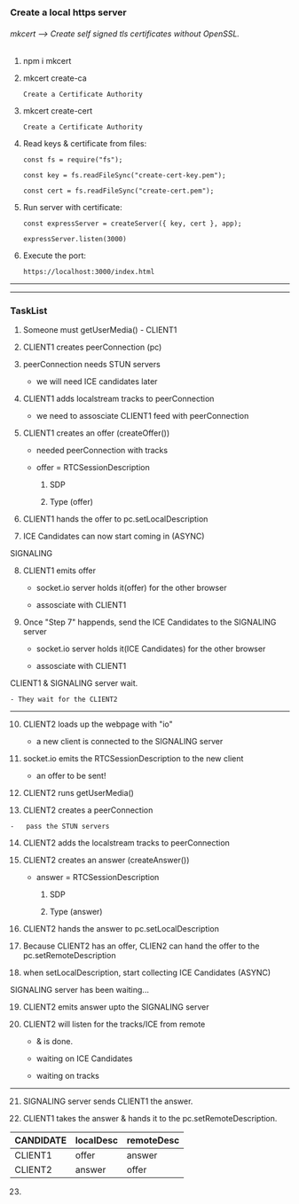 ### Create a local https server

###### mkcert --> Create self signed tls certificates without OpenSSL.

1.  npm i mkcert

2.  mkcert create-ca

        Create a Certificate Authority
    
3.  mkcert create-cert

        Create a Certificate Authority

4.  Read keys & certificate from files:

        const fs = require("fs");

        const key = fs.readFileSync("create-cert-key.pem");
       
        const cert = fs.readFileSync("create-cert.pem");

5.  Run server with certificate:

        const expressServer = createServer({ key, cert }, app);

        expressServer.listen(3000)

6.  Execute the port:

        https://localhost:3000/index.html

- - - -

- - - -


### TaskList

1.  Someone must getUserMedia() - CLIENT1

2.  CLIENT1 creates peerConnection (pc)

3.  peerConnection needs STUN servers

    -   we will need ICE candidates later

4.  CLIENT1 adds localstream tracks to peerConnection

    -   we need to assosciate CLIENT1 feed with peerConnection

5.  CLIENT1 creates an offer (createOffer())

    -   needed peerConnection with tracks

    -   offer = RTCSessionDescription

        1.  SDP

        2.  Type (offer) 

6.  CLIENT1 hands the offer to pc.setLocalDescription

7.  ICE Candidates can now start coming in (ASYNC)


SIGNALING

8.  CLIENT1 emits offer

    -   socket.io server holds it(offer) for the other browser

    -   assosciate with CLIENT1


9.  Once "Step 7" happends, send the ICE Candidates to the SIGNALING server 

    -   socket.io server holds it(ICE Candidates) for the other browser

    -   assosciate with CLIENT1


CLIENT1 & SIGNALING server wait.

    - They wait for the CLIENT2

- - - -

10. CLIENT2 loads up the webpage with "io"

    -   a new client is connected to the SIGNALING server

11. socket.io emits the RTCSessionDescription to the new client

    -   an offer to be sent!


12. CLIENT2 runs getUserMedia()

13.  CLIENT2 creates a peerConnection

    -   pass the STUN servers

14. CLIENT2 adds the localstream tracks to peerConnection

15. CLIENT2 creates an answer (createAnswer())

    -   answer = RTCSessionDescription 

        1.  SDP

        2.  Type (answer)

16.  CLIENT2 hands the answer to pc.setLocalDescription

17. Because CLIENT2 has an offer, CLIEN2 can hand the offer to the pc.setRemoteDescription

18. when setLocalDescription, start collecting ICE Candidates (ASYNC)


SIGNALING server has been waiting...

19. CLIENT2 emits answer upto the SIGNALING server

20. CLIENT2 will listen for the tracks/ICE from remote

    -   & is done.

    -   waiting on ICE Candidates

    -   waiting on tracks

- - - -

21. SIGNALING server sends CLIENT1 the answer.

22. CLIENT1 takes the answer & hands it to the pc.setRemoteDescription.

CANDIDATE | localDesc | remoteDesc      |
------- | ---------------- | ---------- |
CLIENT1  | offer | answer |
CLIENT2  | answer        | offer       |


23. 